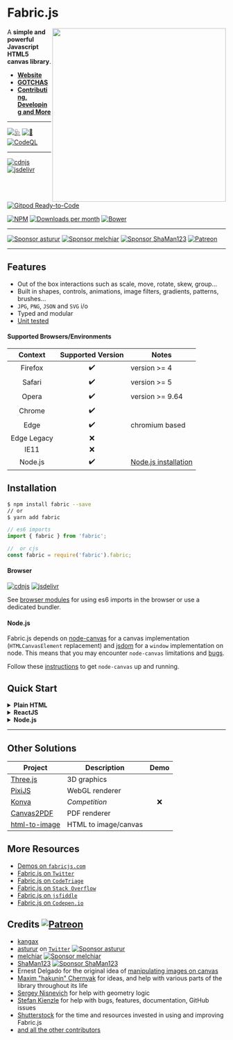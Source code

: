 # Fabric.js

<a href="http://fabricjs.com/kitchensink" target="_blank"><img align="right" src="/lib/screenshot.png" style="width:400px"></a>

A **simple and powerful Javascript HTML5 canvas library**.

- [**Website**][website]
- [**GOTCHAS**][gotchas]
- [**Contributing, Developing and More**](CONTRIBUTING.md)

---

<!-- build/coverage status, climate -->

[![🩺](../../actions/workflows/build.yml/badge.svg)](../../actions/workflows/build.yml)
[![🧪](../../actions/workflows/tests.yml/badge.svg)](../../actions/workflows/tests.yml)
[![CodeQL](../../actions/workflows/codeql-analysis.yml/badge.svg)](../../actions/workflows/codeql-analysis.yml)

---

<!-- npm, bower, CDNJS versions, downloads -->

[![cdnjs](https://img.shields.io/cdnjs/v/fabric.js.svg)][cdnjs]
[![jsdelivr](https://data.jsdelivr.com/v1/package/npm/fabric/badge)][jsdelivr]
[![Gitpod Ready-to-Code](https://img.shields.io/badge/Gitpod-Ready--to--Code-blue?logo=gitpod)](https://gitpod.io/#https://github.com/fabricjs/fabric.js)

[![NPM](https://badge.fury.io/js/fabric.svg)](http://badge.fury.io/js/fabric)
[![Downloads per month](https://img.shields.io/npm/dm/fabric.svg)](https://www.npmjs.org/package/fabric)
[![Bower](https://badge.fury.io/bo/fabric.svg)](http://badge.fury.io/bo/fabric)

---

[![Sponsor asturur](https://img.shields.io/static/v1?label=Sponsor%20asturur&message=%E2%9D%A4&logo=GitHub&color=%23fe8e86)](https://github.com/sponsors/asturur)
[![Sponsor melchiar](https://img.shields.io/static/v1?label=Sponsor%20melchiar&message=%E2%9D%A4&logo=GitHub&color=%23fe8e86)](https://github.com/sponsors/melchiar)
[![Sponsor ShaMan123](https://img.shields.io/static/v1?label=Sponsor%20ShaMan123&message=%E2%9D%A4&logo=GitHub&color=%23fe8e86)](https://github.com/sponsors/ShaMan123)
[![Patreon](https://img.shields.io/static/v1?label=Patreon&message=%F0%9F%91%8D&logo=Patreon&color=blueviolet)](https://www.patreon.com/fabricJS)

---

## Features

- Out of the box interactions such as scale, move, rotate, skew, group...
- Built in shapes, controls, animations, image filters, gradients, patterns, brushes...
- `JPG`, `PNG`, `JSON` and `SVG` i/o
- Typed and modular
- [Unit tested](CONTRIBUTING.md#%F0%9F%A7%AA%20testing)

#### Supported Browsers/Environments

|   Context   | Supported Version | Notes                           |
| :---------: | :---------------: | ------------------------------- |
|   Firefox   |        ✔️         | version >= 4                    |
|   Safari    |        ✔️         | version >= 5                    |
|    Opera    |        ✔️         | version >= 9.64                 |
|   Chrome    |        ✔️         |
|    Edge     |        ✔️         | chromium based                  |
| Edge Legacy |        ❌         |
|    IE11     |        ❌         |
|   Node.js   |        ✔️         | [Node.js installation](#nodejs) |

## Installation

```bash
$ npm install fabric --save
// or
$ yarn add fabric
```

```js
// es6 imports
import { fabric } from 'fabric';

//  or cjs
const fabric = require('fabric').fabric;
```

#### Browser

[![cdnjs](https://img.shields.io/cdnjs/v/fabric.js.svg)][cdnjs]
[![jsdelivr](https://data.jsdelivr.com/v1/package/npm/fabric/badge)][jsdelivr]

See [browser modules][mdn_es6] for using es6 imports in the browser or use a dedicated bundler.

#### Node.js

Fabric.js depends on [node-canvas][node_canvas] for a canvas implementation (`HTMLCanvasElement` replacement) and [jsdom][jsdom] for a `window` implementation on node.
This means that you may encounter `node-canvas` limitations and [bugs][node_canvas_issues].

Follow these [instructions][node_canvas_install] to get `node-canvas` up and running.

## Quick Start

<details><summary><b>Plain HTML</b></summary>

```html
<canvas id="canvas" width="300" height="300"></canvas>

<script src="https://cdn.jsdelivr.net/npm/fabric"></script>
<script>
  const canvas = new fabric.Canvas('canvas');
  const rect = new fabric.Rect({
    top: 100,
    left: 100,
    width: 60,
    height: 70,
    fill: 'red',
  });
  canvas.add(rect);
</script>
```

</details>

<details><summary><b>ReactJS</b></summary>

```tsx
import React, { useEffect, useRef } from 'react';
import { fabric } from 'fabric';

export const FabricJSCanvas = () => {
  const canvasEl = useRef(null);
  useEffect(() => {
    const options = { ... };
    const canvas = new fabric.Canvas(canvasEl.current, options);
    // make the fabric.Canvas instance available to your app
    updateCanvasContext(canvas);
    return () => {
      updateCanvasContext(null);
      canvas.dispose();
    }
  }, []);

  return (<canvas width="300" height="300" ref={canvasEl}/>)
});

```

</details>

<details><summary><b>Node.js</b></summary>

```js
const http = require('http');
const { fabric } = require('fabric');

const port = 8080;

http
  .createServer((req, res) => {
    const canvas = new fabric.Canvas(null, { width: 100, height: 100 });
    const rect = new fabric.Rect({ width: 20, height: 50, fill: '#ff0000' });
    const text = new fabric.Text('fabric.js', { fill: 'blue', fontSize: 24 });
    canvas.add(rect, text);
    canvas.renderAll();
    if (req.url === '/download') {
      res.setHeader('Content-Type', 'image/png');
      res.setHeader('Content-Disposition', 'attachment; filename="fabric.png"');
      canvas.createPNGStream().pipe(res);
    } else if (req.url === '/view') {
      canvas.createPNGStream().pipe(res);
    } else {
      const imageData = canvas.toDataURL();
      res.writeHead(200, '', { 'Content-Type': 'text/html' });
      res.write(`<img src="${imageData}" />`);
      res.end();
    }
  })
  .listen(port, (err) => {
    if (err) throw err;
    console.log(
      `> Ready on http://localhost:${port}, http://localhost:${port}/view, http://localhost:${port}/download`
    );
  });
```

</details>

---

## Other Solutions

| Project                        | Description          | Demo |
| ------------------------------ | -------------------- | :--: |
| [Three.js][three.js]           | 3D graphics          |
| [PixiJS][pixijs]               | WebGL renderer       |
| [Konva][konva]                 | _Competition_        |  ❌  |
| [Canvas2PDF][canvas2pdf]       | PDF renderer         |
| [html-to-image][html-to-image] | HTML to image/canvas |

## More Resources

- [Demos on `fabricjs.com`][demos]
- [Fabric.js on `Twitter`][twitter]
- [Fabric.js on `CodeTriage`][code_triage]
- [Fabric.js on `Stack Overflow`][so]
- [Fabric.js on `jsfiddle`][jsfiddles]
- [Fabric.js on `Codepen.io`][codepens]

## Credits [![Patreon](https://img.shields.io/static/v1?label=Patreon&message=%F0%9F%91%8D&logo=Patreon&color=blueviolet)](https://www.patreon.com/fabricJS)

- [kangax][kagnax]
- [asturur][asturur] on [`Twitter`][asturur_twitter]
  [![Sponsor asturur](https://img.shields.io/static/v1?label=Sponsor%20asturur&message=%E2%9D%A4&logo=GitHub&color=%23fe8e86)](https://github.com/sponsors/asturur)
- [melchiar][melchiar] [![Sponsor melchiar](https://img.shields.io/static/v1?label=Sponsor%20melchiar&message=%E2%9D%A4&logo=GitHub&color=%23fe8e86)](https://github.com/sponsors/melchiar)
- [ShaMan123][shaman123] [![Sponsor ShaMan123](https://img.shields.io/static/v1?label=Sponsor%20ShaMan123&message=%E2%9D%A4&logo=GitHub&color=%23fe8e86)](https://github.com/sponsors/ShaMan123)
- Ernest Delgado for the original idea of [manipulating images on canvas](http://www.ernestdelgado.com/archive/canvas/)
- [Maxim "hakunin" Chernyak](http://twitter.com/hakunin) for ideas, and help with various parts of the library throughout its life
- [Sergey Nisnevich](http://nisnya.com) for help with geometry logic
- [Stefan Kienzle](https://twitter.com/kienzle_s) for help with bugs, features, documentation, GitHub issues
- [Shutterstock](http://www.shutterstock.com/jobs) for the time and resources invested in using and improving Fabric.js
- [and all the other contributors][contributors]

[asturur]: https://github.com/asturur
[asturur_twitter]: https://twitter.com/AndreaBogazzi
[canvas2pdf]: https://github.com/joshua-gould/canvas2pdf
[cdnjs]: https://cdnjs.com/libraries/fabric.js
[code_triage]: https://www.codetriage.com/kangax/fabric.js
[codepens]: https://codepen.io/tag/fabricjs
[contributors]: https://github.com/fabricjs/fabric.js/graphs/contributors
[demos]: http://fabricjs.com/demos/
[gotchas]: http://fabricjs.com/fabric-gotchas
[html-to-image]: https://github.com/bubkoo/html-to-image
[jsdelivr]: https://www.jsdelivr.com/package/npm/fabric
[jsdom]: https://github.com/jsdom/jsdom
[jsfiddles]: https://jsfiddle.net/user/fabricjs/fiddles/
[kagnax]: https://twitter.com/kangax
[konva]: https://github.com/konvajs/konva
[mdn_es6]: https://developer.mozilla.org/en-US/docs/Web/JavaScript/Guide/Modules
[melchiar]: https://github.com/melchiar
[node_canvas]: https://github.com/Automattic/node-canvas
[node_canvas_install]: https://github.com/Automattic/node-canvas#compiling
[node_canvas_issues]: https://github.com/Automattic/node-canvas/issues
[patreon_badge]: https://img.shields.io/static/v1?label=Patreon&message=%F0%9F%91%8D&logo=Patreon&color=blueviolet
[pixijs]: https://github.com/pixijs/pixijs
[shaman123]: https://github.com/ShaMan123
[so]: https://stackoverflow.com/questions/tagged/fabricjs
[three.js]: https://github.com/mrdoob/three.js/
[twitter]: https://twitter.com/fabricjs
[website]: http://fabricjs.com/
